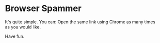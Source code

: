 # Browser Spammer
It's quite simple.
You can:
Open the same link using Chrome as many times as you would like.

Have fun.

